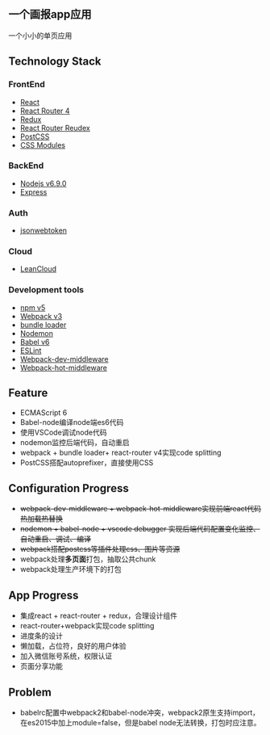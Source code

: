 ## 一个画报app应用

一个小小的单页应用

## Technology Stack

### FrontEnd

- [React](https://github.com/facebook/react)
- [React Router 4](https://reacttraining.com/react-router/)
- [Redux](https://github.com/reactjs/redux)
- [React Router Reudex]()
- [PostCSS]()
- [CSS Modules]()


### BackEnd

- [Nodejs v6.9.0]()
- [Express]()

### Auth
- [jsonwebtoken]()

### Cloud

- [LeanCloud]()

### Development tools

- [npm v5]()
- [Webpack v3]()
- [bundle loader]()
- [Nodemon]()
- [Babel v6](https://github.com/babel/babel)
- [ESLint](https://github.com/eslint/eslint)
- [Webpack-dev-middleware]()
- [Webpack-hot-middleware]()



## Feature

- ECMAScript 6
- Babel-node编译node端es6代码
- 使用VSCode调试node代码
- nodemon监控后端代码，自动重启
- webpack + bundle loader+ react-router v4实现code splitting
- PostCSS搭配autoprefixer，直接使用CSS

## Configuration Progress

- <s>webpack-dev-middleware + webpack-hot-middleware实现前端react代码热加载热替换</s>
- <s>nodemon + babel-node + vscode debugger 实现后端代码配置变化监控、自动重启、调试、编译</s>
- <s>webpack搭配postcss等插件处理css、图片等资源</s>
- webpack处理**多页面**打包，抽取公共chunk
- webpack处理生产环境下的打包

## App Progress

- 集成react + react-router + redux，合理设计组件
- react-router+webpack实现code splitting
- 进度条的设计
- 懒加载，占位符，良好的用户体验
- 加入微信账号系统，权限认证
- 页面分享功能


## Problem

- babelrc配置中webpack2和babel-node冲突，webpack2原生支持import，在es2015中加上module=false，但是babel node无法转换，打包时应注意。